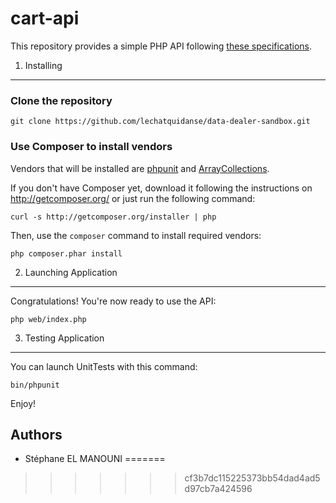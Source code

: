 # cart-api

This repository provides a simple PHP API following [these specifications][1].


1) Installing
----------------------------------
### Clone the repository

    git clone https://github.com/lechatquidanse/data-dealer-sandbox.git
    

### Use Composer to install vendors

Vendors that will be installed are [phpunit][2] and [ArrayCollections][3].

If you don't have Composer yet, download it following the instructions on
http://getcomposer.org/ or just run the following command:

    curl -s http://getcomposer.org/installer | php

Then, use the `composer` command to install required vendors:

    php composer.phar install

2) Launching Application
--------------------------------

Congratulations! You're now ready to use the API:

    php web/index.php


3) Testing Application
--------------------------------

You can launch UnitTests with this command:

    bin/phpunit

Enjoy!

[1]: https://github.com/lechatquidanse/cart-api/blob/master/features/README.txt
[2]: https://phpunit.de/
[3]: https://github.com/doctrine/collections

Authors
-------

* Stéphane EL MANOUNI
=======
>>>>>>> cf3b7dc115225373bb54dad4ad5d97cb7a424596
